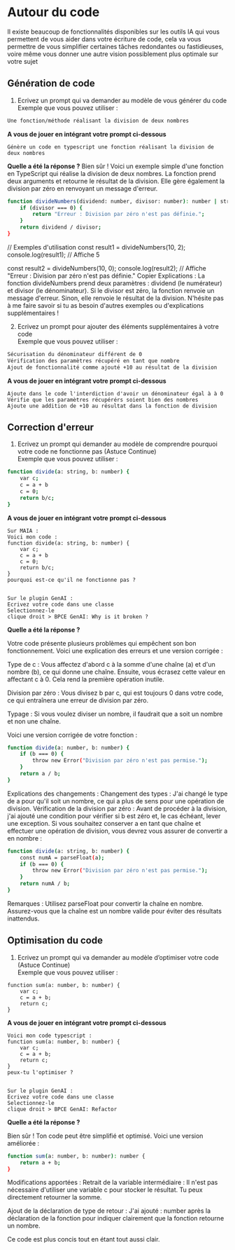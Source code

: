 # Autour du code
Il existe beaucoup de fonctionnalités disponibles sur les outils IA qui vous permettent de vous aider dans votre écriture de code, cela va vous permettre de vous simplifier certaines tâches redondantes ou fastidieuses, voire même vous donner une autre vision possiblement plus optimale sur votre sujet


## Génération de code
1.  Ecrivez un prompt qui va demander au modèle de vous générer du code  
Exemple que vous pouvez utiliser :  
```bash
Une fonction/méthode réalisant la division de deux nombres 
```
**A vous de jouer en intégrant votre prompt ci-dessous**
```
Génère un code en typescript une fonction réalisant la division de deux nombres 
```
**Quelle a été la réponse ?**
Bien sûr ! Voici un exemple simple d'une fonction en TypeScript qui réalise la division de deux nombres. La fonction prend deux arguments et retourne le résultat de la division. Elle gère également la division par zéro en renvoyant un message d'erreur.

```bash
function divideNumbers(dividend: number, divisor: number): number | string {
    if (divisor === 0) {
        return "Erreur : Division par zéro n'est pas définie.";
    }
    return dividend / divisor;
}
```

// Exemples d'utilisation
const result1 = divideNumbers(10, 2);
console.log(result1); // Affiche 5

const result2 = divideNumbers(10, 0);
console.log(result2); // Affiche "Erreur : Division par zéro n'est pas définie."
Copier
Explications :
La fonction divideNumbers prend deux paramètres : dividend (le numérateur) et divisor (le dénominateur).
Si le divisor est zéro, la fonction renvoie un message d'erreur.
Sinon, elle renvoie le résultat de la division.
N'hésite pas à me faire savoir si tu as besoin d'autres exemples ou d'explications supplémentaires !  

2. Ecrivez un prompt pour ajouter des éléments supplémentaires à votre code  
Exemple que vous pouvez utiliser :  
```bash
Sécurisation du dénominateur différent de 0
Vérification des paramètres récupéré en tant que nombre
Ajout de fonctionnalité comme ajouté +10 au résultat de la division
```
**A vous de jouer en intégrant votre prompt ci-dessous**
```
Ajoute dans le code l'interdiction d'avoir un dénominateur égal à à 0
Vérifie que les paramètres récupérérs soient bien des nombres
Ajoute une addition de +10 au résultat dans la fonction de division
```

## Correction d'erreur
1. Ecrivez un prompt qui demander au modèle de comprendre pourquoi votre code ne fonctionne pas (Astuce Continue)  
Exemple que vous pouvez utiliser :  
```bash
function divide(a: string, b: number) {
    var c;
    c = a + b
    c = 0;
    return b/c;
}
```
**A vous de jouer en intégrant votre prompt ci-dessous**

```
Sur MAIA : 
Voici mon code :  
function divide(a: string, b: number) {
    var c;
    c = a + b
    c = 0;
    return b/c;
}
pourquoi est-ce qu'il ne fonctionne pas ? 


Sur le plugin GenAI : 
Ecrivez votre code dans une classe
Selectionnez-le
clique droit > BPCE GenAI: Why is it broken ?
```
**Quelle a été la réponse ?**

Votre code présente plusieurs problèmes qui empêchent son bon fonctionnement. Voici une explication des erreurs et une version corrigée :

Type de c : Vous affectez d'abord c à la somme d'une chaîne (a) et d'un nombre (b), ce qui donne une chaîne. Ensuite, vous écrasez cette valeur en affectant c à 0. Cela rend la première opération inutile.

Division par zéro : Vous divisez b par c, qui est toujours 0 dans votre code, ce qui entraînera une erreur de division par zéro.

Typage : Si vous voulez diviser un nombre, il faudrait que a soit un nombre et non une chaîne.

Voici une version corrigée de votre fonction :
```bash
function divide(a: number, b: number) {
    if (b === 0) {
        throw new Error("Division par zéro n'est pas permise.");
    }
    return a / b;
}
```

Explications des changements :
Changement des types : J'ai changé le type de a pour qu'il soit un nombre, ce qui a plus de sens pour une opération de division.
Vérification de la division par zéro : Avant de procéder à la division, j'ai ajouté une condition pour vérifier si b est zéro et, le cas échéant, lever une exception.
Si vous souhaitez conserver a en tant que chaîne et effectuer une opération de division, vous devrez vous assurer de convertir a en nombre :
```bash
function divide(a: string, b: number) {
    const numA = parseFloat(a);
    if (b === 0) {
        throw new Error("Division par zéro n'est pas permise.");
    }
    return numA / b;
}
```
Remarques :
Utilisez parseFloat pour convertir la chaîne en nombre. Assurez-vous que la chaîne est un nombre valide pour éviter des résultats inattendus.  


## Optimisation du code 
1.	Ecrivez un prompt qui va demander au modèle d’optimiser votre code (Astuce Continue)  
Exemple que vous pouvez utiliser :  
```
function sum(a: number, b: number) {
	var c;
    c = a + b;
    return c;
}
```
      
**A vous de jouer en intégrant votre prompt ci-dessous**

```
Voici mon code typescript :
function sum(a: number, b: number) {
	var c;
    c = a + b;
    return c;
}
peux-tu l'optimiser ?


Sur le plugin GenAI : 
Ecrivez votre code dans une classe
Selectionnez-le
clique droit > BPCE GenAI: Refactor
```

**Quelle a été la réponse ?**

Bien sûr ! Ton code peut être simplifié et optimisé. Voici une version améliorée :
```bash
function sum(a: number, b: number): number {
    return a + b;
}
```
Modifications apportées :
Retrait de la variable intermédiaire : Il n'est pas nécessaire d'utiliser une variable c pour stocker le résultat. Tu peux directement retourner la somme.

Ajout de la déclaration de type de retour : J'ai ajouté : number après la déclaration de la fonction pour indiquer clairement que la fonction retourne un nombre.

Ce code est plus concis tout en étant tout aussi clair.  